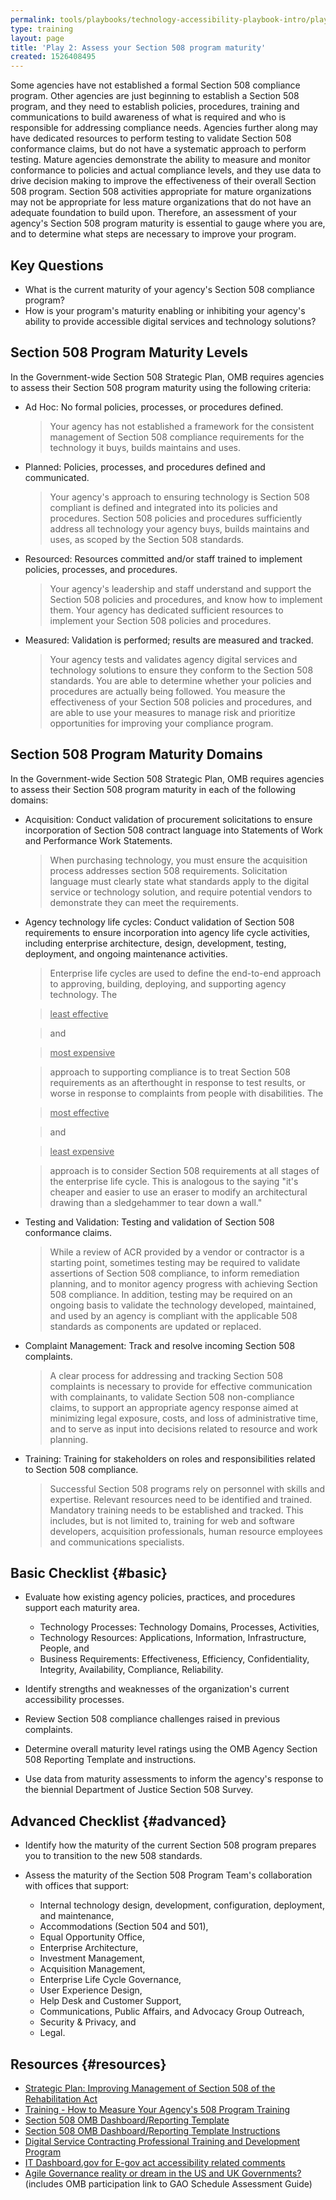 ```yaml
---
permalink: tools/playbooks/technology-accessibility-playbook-intro/play02/
type: training
layout: page
title: 'Play 2: Assess your Section 508 program maturity'
created: 1526408495
---
```


Some agencies have not established a formal Section 508 compliance program. Other agencies are just beginning to establish a Section 508 program, and they need to establish policies, procedures, training and communications to build awareness of what is required and who is responsible for addressing compliance needs. Agencies further along may have dedicated resources to perform testing to validate Section 508 conformance claims, but do not have a systematic approach to perform testing. Mature agencies demonstrate the ability to measure and monitor conformance to policies and actual compliance levels, and they use data to drive decision making to improve the effectiveness of their overall Section 508 program. Section 508 activities appropriate for mature organizations may not be appropriate for less mature organizations that do not have an adequate foundation to build upon. Therefore, an assessment of your agency's Section 508 program maturity is essential to gauge where you are, and to determine what steps are necessary to improve your program.

## Key Questions

- What is the current maturity of your agency's Section 508 compliance program?
- How is your program's maturity enabling or inhibiting your agency's ability to provide accessible digital services and technology solutions?

## Section 508 Program Maturity Levels

In the Government-wide Section 508 Strategic Plan, OMB requires agencies to assess their Section 508 program maturity using the following criteria:

- Ad Hoc: No formal policies, processes, or procedures defined.

  > Your agency has not established a framework for the consistent management of Section 508 compliance requirements for the technology it buys, builds maintains and uses.

- Planned: Policies, processes, and procedures defined and communicated.

  > Your agency's approach to ensuring technology is Section 508 compliant is defined and integrated into its policies and procedures. Section 508 policies and procedures sufficiently address all technology your agency buys, builds maintains and uses, as scoped by the Section 508 standards.

- Resourced: Resources committed and/or staff trained to implement policies, processes, and procedures.

  > Your agency's leadership and staff understand and support the Section 508 policies and procedures, and know how to implement them. Your agency has dedicated sufficient resources to implement your Section 508 policies and procedures.

- Measured: Validation is performed; results are measured and tracked.

  > Your agency tests and validates agency digital services and technology solutions to ensure they conform to the Section 508 standards. You are able to determine whether your policies and procedures are actually being followed. You measure the effectiveness of your Section 508 policies and procedures, and are able to use your measures to manage risk and prioritize opportunities for improving your compliance program.

## Section 508 Program Maturity Domains

In the Government-wide Section 508 Strategic Plan, OMB requires agencies to assess their Section 508 program maturity in each of the following domains:

- Acquisition: Conduct validation of procurement solicitations to ensure incorporation of Section 508 contract language into Statements of Work and Performance Work Statements.

  > When purchasing technology, you must ensure the acquisition process addresses section 508 requirements. Solicitation language must clearly state what standards apply to the digital service or technology solution, and require potential vendors to demonstrate they can meet the requirements.

- Agency technology life cycles: Conduct validation of Section 508 requirements to ensure incorporation into agency life cycle activities, including enterprise architecture, design, development, testing, deployment, and ongoing maintenance activities.

  > Enterprise life cycles are used to define the end-to-end approach to approving, building, deploying, and supporting agency technology. The

  > <u>least effective</u>

  >  and

  > <u>most expensive</u>

  >  approach to supporting compliance is to treat Section 508 requirements as an afterthought in response to test results, or worse in response to complaints from people with disabilities. The

  > <u>most effective</u>

  >  and

  > <u>least expensive</u>

  >  approach is to consider Section 508 requirements at all stages of the enterprise life cycle. This is analogous to the saying "it's cheaper and easier to use an eraser to modify an architectural drawing than a sledgehammer to tear down a wall."

- Testing and Validation: Testing and validation of Section 508 conformance claims.

  > While a review of ACR provided by a vendor or contractor is a starting point, sometimes testing may be required to validate assertions of Section 508 compliance, to inform remediation planning, and to monitor agency progress with achieving Section 508 compliance. In addition, testing may be required on an ongoing basis to validate the technology developed, maintained, and used by an agency is compliant with the applicable 508 standards as components are updated or replaced.

- Complaint Management: Track and resolve incoming Section 508 complaints.

  > A clear process for addressing and tracking Section 508 complaints is necessary to provide for effective communication with complainants, to validate Section 508 non-compliance claims, to support an appropriate agency response aimed at minimizing legal exposure, costs, and loss of administrative time, and to serve as input into decisions related to resource and work planning.

- Training: Training for stakeholders on roles and responsibilities related to Section 508 compliance.

  > Successful Section 508 programs rely on personnel with skills and expertise. Relevant resources need to be identified and trained. Mandatory training needs to be established and tracked. This includes, but is not limited to, training for web and software developers, acquisition professionals, human resource employees and communications specialists.

## Basic Checklist {#basic}

- Evaluate how existing agency policies, practices, and procedures support each maturity area.

  - Technology Processes: Technology Domains, Processes, Activities,
  - Technology Resources: Applications, Information, Infrastructure, People, and
  - Business Requirements: Effectiveness, Efficiency, Confidentiality, Integrity, Availability, Compliance, Reliability.

- Identify strengths and weaknesses of the organization's current accessibility processes.
- Review Section 508 compliance challenges raised in previous complaints.
- Determine overall maturity level ratings using the OMB Agency Section 508 Reporting Template and instructions.
- Use data from maturity assessments to inform the agency's response to the biennial Department of Justice Section 508 Survey.

## Advanced Checklist {#advanced}

- Identify how the maturity of the current Section 508 program prepares you to transition to the new 508 standards.
- Assess the maturity of the Section 508 Program Team's collaboration with offices that support:

  - Internal technology design, development, configuration, deployment, and maintenance,
  - Accommodations (Section 504 and 501),
  - Equal Opportunity Office,
  - Enterprise Architecture,
  - Investment Management,
  - Acquisition Management,
  - Enterprise Life Cycle Governance,
  - User Experience Design,
  - Help Desk and Customer Support,
  - Communications, Public Affairs, and Advocacy Group Outreach,
  - Security & Privacy, and
  - Legal.

## Resources {#resources}

- [Strategic Plan: Improving Management of Section 508 of the Rehabilitation Act][1]
- [Training - How to Measure Your Agency's 508 Program Training][2]
- [Section 508 OMB Dashboard/Reporting Template][3]
- [Section 508 OMB Dashboard/Reporting Template Instructions][4]
- [Digital Service Contracting Professional Training and Development Program][5]
- [IT Dashboard.gov for E-gov act accessibility related comments][6]
- [Agile Governance reality or dream in the US and UK Governments?][7] (includes OMB participation link to GAO Schedule Assessment Guide)

[1]: https://assets.section508.gov/files/strategic-plan-508-compliance.pdf
[2]: https://assets.section508.gov/files/FINAL_16to9_OMB_YOUR_PROGRAM_MEASURES.PPTX
[3]: https://assets.section508.gov/files/S508TEMPLATE120816EXT2_1.pdf
[4]: {{site.baseurl}}/manage/reporting
[5]: https://www.challenge.gov/challenge/digital-service-contracting-professional-training-and-development-program-challenge/
[6]: https://itdashboard.gov/
[7]: https://www.youtube.com/watch?list=PLQzq_ylfBVzKM1ZC_900nvea6uxkeAOVS&v=Wp92Vq3yTrU

